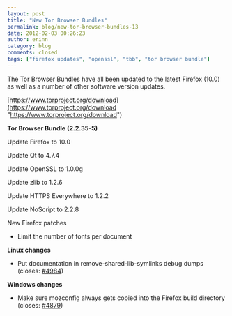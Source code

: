 ```yaml
---
layout: post
title: "New Tor Browser Bundles"
permalink: blog/new-tor-browser-bundles-13
date: 2012-02-03 00:26:23
author: erinn
category: blog
comments: closed
tags: ["firefox updates", "openssl", "tbb", "tor browser bundle"]
---
```


The Tor Browser Bundles have all been updated to the latest Firefox (10.0) as well as a number of other software version updates.

[https://www.torproject.org/download](https://www.torproject.org/download "https://www.torproject.org/download")

**Tor Browser Bundle (2.2.35-5)**

Update Firefox to 10.0

Update Qt to 4.7.4

Update OpenSSL to 1.0.0g

Update zlib to 1.2.6

Update HTTPS Everywhere to 1.2.2

Update NoScript to 2.2.8

New Firefox patches

-   Limit the number of fonts per document

**Linux changes**

-   Put documentation in remove-shared-lib-symlinks debug dumps (closes: [\#4984](https://trac.torproject.org/projects/tor/ticket/4984))

**Windows changes**

-   Make sure mozconfig always gets copied into the Firefox build directory  
     (closes: [\#4879](https://trac.torproject.org/projects/tor/ticket/4879))

